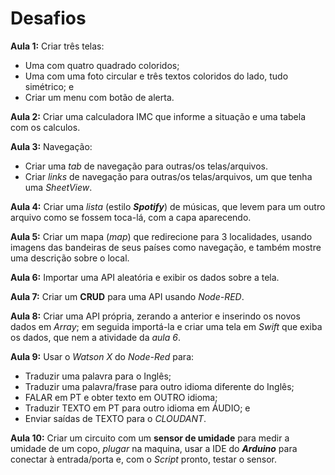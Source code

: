 # Desafios

**Aula 1:** Criar três telas:
- Uma com quatro quadrado coloridos;
- Uma com uma foto circular e três textos coloridos do lado, tudo simétrico; e
- Criar um menu com botão de alerta.

**Aula 2:** Criar uma calculadora IMC que informe a situação e uma tabela com os calculos.

**Aula 3:** Navegação:
- Criar uma *tab* de navegação para outras/os telas/arquivos.
- Criar *links* de navegação para outras/os telas/arquivos, um que tenha uma *SheetView*.

**Aula 4:** Criar uma *lista* (estilo ***Spotify***) de músicas, que levem para um outro arquivo como se fossem toca-lá, com a capa aparecendo.

**Aula 5:** Criar um mapa (*map*) que redirecione para 3 localidades, usando imagens das bandeiras de seus países como navegação, e também mostre uma descrição sobre o local.

**Aula 6:** Importar uma API aleatória e exibir os dados sobre a tela.

**Aula 7:** Criar um **CRUD** para uma API usando *Node-RED*.

**Aula 8:** Criar uma API própria, zerando a anterior e inserindo os novos dados em *Array*; em seguida importá-la e criar uma tela em *Swift* que exiba os dados, que nem a atividade da *aula 6*.

**Aula 9:** Usar o *Watson X* do *Node-Red* para:
- Traduzir uma palavra para o Inglês;
- Traduzir uma palavra/frase para outro idioma diferente do Inglês;
- FALAR em PT e obter texto em OUTRO idioma;
- Traduzir TEXTO em PT para outro idioma em ÁUDIO; e
- Enviar saídas de TEXTO para o *CLOUDANT*.

**Aula 10:** Criar um circuito com um **sensor de umidade** para medir a umidade de um copo, *plugar* na maquina, usar a IDE do ***Arduino*** para conectar à entrada/porta e, com o *Script* pronto, testar o sensor.
